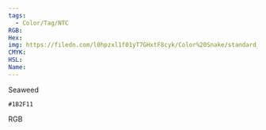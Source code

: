 ```yaml
---
tags:
  - Color/Tag/NTC
RGB:
Hex:
img: https://filedn.com/l0hpzxl1f01yT7GHxtF8cyk/Color%20Snake/standard_csv_to_svg/%23/1B2F11.svg
CMYK:
HSL:
Name:
---
```

Seaweed
```palette
#1B2F11
```
RGB
